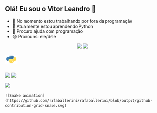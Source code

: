 ## Olá! Eu sou o Vitor Leandro 👋


- 🔭 No momento estou trabalhando por fora da programação
- 🌱 Atualmente estou aprendendo Python 
- 🤔 Procuro ajuda com programação 
- 😄 Pronouns: ele/dele

<div align="center">
  <a href="https://github.com/VitorLeandroFF">
  <img height="180em" src="https://github-readme-stats.vercel.app/api?username=VitorLeandroFF&show_icons=true&theme=dracula&include_all_commits=true&count_private=true"/>
  <img height="180em" src="https://github-readme-stats.vercel.app/api/top-langs/?username=VitorLeandroFF&layout=compact&langs_count=7&theme=dracula"/>
</div>
  
  <div style="display: inline_block"><br>
  
  <img align="center" alt="Rafa-Python" height="30" width="40" src="https://raw.githubusercontent.com/devicons/devicon/master/icons/python/python-original.svg">
 
</div>
  
  ##
  
<div> 
  
  <a href="https://www.instagram.com/thaime_0/" target="_blank"><img src="https://img.shields.io/badge/-Instagram-%23E4405F?style=for-the-badge&logo=instagram&logoColor=white" target="_blank"></a>
 	<a href="https://www.twitch.tv/thaime" target="_blank"><img src="https://img.shields.io/badge/Twitch-9146FF?style=for-the-badge&logo=twitch&logoColor=white" target="_blank"></a>
  
  <a href="https://twitter.com/Thaimee_" target="_blank"><img src="https://img.shields.io/badge/Twitter-1DA1F2?style=for-the-badge&logo=twitter&logoColor=white" target="_blank"></a>
  
    ![Snake animation](https://github.com/rafaballerini/rafaballerini/blob/output/github-contribution-grid-snake.svg)
